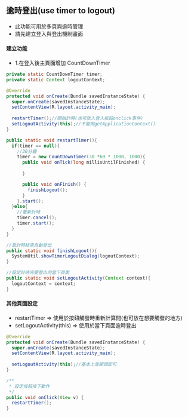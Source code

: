 ## 逾時登出(use timer to logout)
- 此功能可用於多頁與逾時管理
- 請先建立登入與登出機制畫面

#### 建立功能
- 1.在登入後主頁面增加 CountDownTimer
```java
private static CountDownTimer timer;
private static Context logoutContext;

@Override
protected void onCreate(Bundle savedInstanceState) {
  super.onCreate(savedInstanceState);
  setContentView(R.layout.activity_main);
  
  restartTimer();//開始計時(也可放入登入按鈕onclick事件)
  setLogoutActivity(this);//不能用getApplicationContext()
}

public static void restartTimer(){
  if(timer == null){
    //30分鐘
    timer = new CountDownTimer(30 *60 * 1000, 1000){
      public void onTick(long millisUntilFinished) {
   
      }

      public void onFinish() {
        finishLogout();
      }
    }.start();
  }else{
    //重新計時
    timer.cancel();
    timer.start();
  }
}

//當計時結束自動登出
public static void finishLogout(){
  SystemUtil.showTimerLogoutDialog(logoutContext);
}

//設定計時完要登出的當下頁面
public static void setLogoutActivity(Context context){
  logoutContext = context;
}
```
#### 其他頁面設定
- restartTimer => 使用於按鈕觸發時重新計算間(也可放在想要觸發的地方)
- setLogoutActivity(this) => 使用於當下頁面逾時登出

```java
@Override
protected void onCreate(Bundle savedInstanceState) {
  super.onCreate(savedInstanceState);
  setContentView(R.layout.activity_main);
  
  setLogoutActivity(this);//基本上放開頭即可
}

/**
 * 設定按鈕按下動作
 */
public void onClick(View v) {
  restartTimer();
}
```



